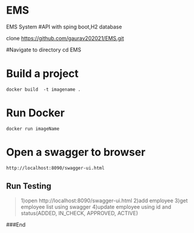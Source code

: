 # EMS
EMS System
#API with sping boot,H2 database

 clone  https://github.com/gaurav202021/EMS.git

#Navigate to directory
 cd EMS

# Build a project
	docker build  -t imagename .

# Run Docker
	docker run imageName
# Open a swagger to browser
	http://localhost:8090/swagger-ui.html

## Run Testing
 >1)open http://localhost:8090/swagger-ui.html
 >2)add employee
 >3)get employee list using swagger
 >4)update employee using id and status(ADDED,
	IN_CHECK,
	APPROVED,
	ACTIVE)
 

###End

